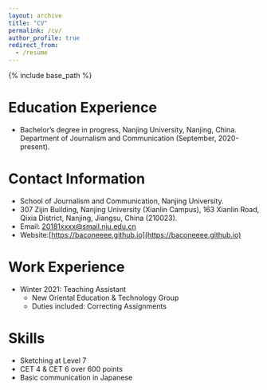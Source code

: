 ```yaml
---
layout: archive
title: "CV"
permalink: /cv/
author_profile: true
redirect_from:
  - /resume
---
```


{% include base_path %}


Education Experience
======
- Bachelor’s degree in progress, Nanjing University, Nanjing, China. Department of Journalism and Communication (September, 2020-present).

Contact Information
======
- School of Journalism and Communication, Nanjing University.
- 307 Zijin Building, Nanjing University (Xianlin Campus), 163 Xianlin Road, Qixia District, Nanjing, Jiangsu, China (210023).
- Email: 20181xxxx@smail.nju.edu.cn
- Website:[https://baconeeee.github.io](https://baconeeee.github.io)

Work Experience
======
- Winter 2021: Teaching Assistant
  - New Oriental Education & Technology Group
  - Duties included: Correcting Assignments
  
Skills
======
- Sketching at Level 7
- CET 4 & CET 6 over 600 points
- Basic communication in Japanese

